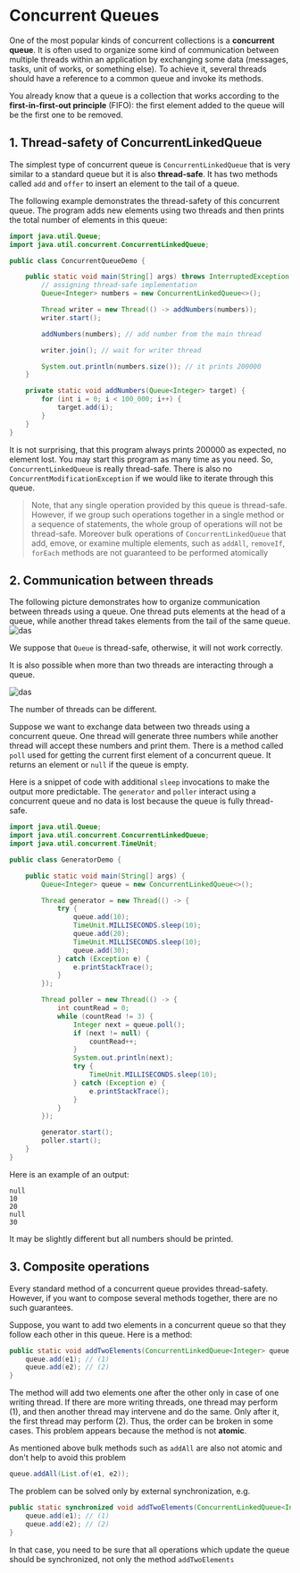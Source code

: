 # Concurrent Queues

One of the most popular kinds of concurrent collections is a **concurrent queue**. It is often used to organize some kind of communication between multiple threads within an application by exchanging some data (messages, tasks, unit of works, or something else). To achieve it, several threads should have a reference to a common queue and invoke its methods.

You already know that a queue is a collection that works according to the **first-in-first-out principle** (FIFO): the first element added to the queue will be the first one to be removed.

## 1. Thread-safety of ConcurrentLinkedQueue

The simplest type of concurrent queue is `ConcurrentLinkedQueue` that is very similar to a standard queue but it is also **thread-safe**. It has two methods called `add` and `offer` to insert an element to the tail of a queue.

The following example demonstrates the thread-safety of this concurrent queue. The program adds new elements using two threads and then prints the total number of elements in this queue:
```java
import java.util.Queue;
import java.util.concurrent.ConcurrentLinkedQueue;

public class ConcurrentQueueDemo {

    public static void main(String[] args) throws InterruptedException {
        // assigning thread-safe implementation
        Queue<Integer> numbers = new ConcurrentLinkedQueue<>();

        Thread writer = new Thread(() -> addNumbers(numbers));
        writer.start();

        addNumbers(numbers); // add number from the main thread

        writer.join(); // wait for writer thread

        System.out.println(numbers.size()); // it prints 200000
    }

    private static void addNumbers(Queue<Integer> target) {
        for (int i = 0; i < 100_000; i++) {
            target.add(i);
        }
    }
}
```

It is not surprising, that this program always prints 200000 as expected, no element lost. You may start this program as many time as you need. So, `ConcurrentLinkedQueue` is really thread-safe. There is also no `ConcurrentModificationException` if we would like to iterate through this queue.

> Note, that any single operation provided by this queue is thread-safe. However, if we group such operations together in a single method or a sequence of statements, the whole group of operations will not be thread-safe.
> Moreover bulk operations of `ConcurrentLinkedQueue` that add, emove, or examine multiple elements, such as `addAll`, `removeIf`, `forEach` methods are not guaranteed to be performed atomically

## 2. Communication between threads

The following picture demonstrates how to organize communication between threads using a queue. One thread puts elements at the head of a queue, while another thread takes elements from the tail of the same queue.
![das](https://ucarecdn.com/afdf8010-3627-4423-99ed-6c321acee910/)

We suppose that `Queue` is thread-safe, otherwise, it will not work correctly.

It is also possible when more than two threads are interacting through a queue.

![das](https://ucarecdn.com/f7c072f0-2263-4b21-80c0-701d83d0052b/)

The number of threads can be different.

Suppose we want to exchange data between two threads using a concurrent queue. One thread will generate three numbers while another thread will accept these numbers and print them. There is a method called `poll` used for getting the current first element of a concurrent queue. It returns an element or `null` if the queue is empty.

Here is a snippet of code with additional `sleep` invocations to make the output more predictable. The `generator` and `poller` interact using a concurrent queue and no data is lost because the queue is fully thread-safe.
```java
import java.util.Queue;
import java.util.concurrent.ConcurrentLinkedQueue;
import java.util.concurrent.TimeUnit;

public class GeneratorDemo {

    public static void main(String[] args) {
        Queue<Integer> queue = new ConcurrentLinkedQueue<>();

        Thread generator = new Thread(() -> {
            try {
                queue.add(10);
                TimeUnit.MILLISECONDS.sleep(10);
                queue.add(20);
                TimeUnit.MILLISECONDS.sleep(10);
                queue.add(30);
            } catch (Exception e) {
                e.printStackTrace();
            }
        });

        Thread poller = new Thread(() -> {
            int countRead = 0;
            while (countRead != 3) {
                Integer next = queue.poll();
                if (next != null) {
                    countRead++;
                }
                System.out.println(next);
                try {
                    TimeUnit.MILLISECONDS.sleep(10);
                } catch (Exception e) {
                    e.printStackTrace();
                }
            }
        });

        generator.start();
        poller.start();
    }
}
```
Here is an example of an output:
```
null
10
20
null
30
```

It may be slightly different but all numbers should be printed.

## 3. Composite operations

Every standard method of a concurrent queue provides thread-safety. However, if you want to compose several methods together, there are no such guarantees.

Suppose, you want to add two elements in a concurrent queue so that they follow each other in this queue. Here is a method:
```java
public static void addTwoElements(ConcurrentLinkedQueue<Integer> queue, int e1, int e2) {
    queue.add(e1); // (1)
    queue.add(e2); // (2)
}
```

The method will add two elements one after the other only in case of one writing thread. If there are more writing threads, one thread may perform (1), and then another thread may intervene and do the same. Only after it, the first thread may perform (2). Thus, the order can be broken in some cases. This problem appears because the method is not **atomic**.

As mentioned above bulk methods such as `addAll` are also not atomic and don't help to avoid this problem
```java
queue.addAll(List.of(e1, e2));
```

The problem can be solved only by external synchronization, e.g.
```java
public static synchronized void addTwoElements(ConcurrentLinkedQueue<Integer> queue, int e1, int e2) {
    queue.add(e1); // (1)
    queue.add(e2); // (2)
}
```

In that case, you need to be sure that all operations which update the queue should be synchronized, not only the method `addTwoElements`
